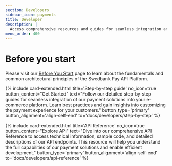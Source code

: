 ```yaml
---
section: Developers
sidebar_icon: payments
title: Developer
description: |
  Access comprehensive resources and guides for seamless integration and development with our payment solutions.
menu_order: 400
---
```


# Before you start

Please visit our [Before You Start](docs/developers/before-you-start) page to learn about the fundamentals and common architectural principles of the Swedbank Pay API Platform.


{% include card-extended.html
  title='Step-by-step guide'
  no_icon=true
  button_content="Get Started"
  text="Follow our detailed step-by-step guides for seamless integration of our payment solutions into your e-commerce platform. Learn best practices and gain insights into customizing the payment experience for your customers."
  button_type='primary'
  button_alignment='align-self-end'
  to='docs/developers/step-by-step'
%}

{% include card-extended.html
  title='API Reference'
  no_icon=true
  button_content="Explore API"
  text="Dive into our comprehensive API Reference to access technical information, sample code, and detailed descriptions of our API endpoints. This resource will help you understand the full capabilities of our payment solutions and enable efficient development."
  button_type='primary'
  button_alignment='align-self-end'
  to='docs/developers/api-reference'
%}